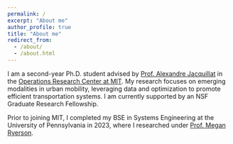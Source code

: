 ```yaml
---
permalink: /
excerpt: "About me"
author_profile: true
title: "About me"
redirect_from: 
  - /about/
  - /about.html
---
```


I am a second-year Ph.D. student advised by [Prof. Alexandre Jacquillat](https://mitsloan.mit.edu/faculty/directory/alexandre-jacquillat "Prof. Alexandre Jacquillat") in the [Operations Research Center at MIT](https://orc.mit.edu "Operations Research Center at MIT"). My research focuses on emerging modalities in urban mobility, leveraging data and optimization to promote efficient transportation systems. I am currently supported by an NSF Graduate Research Fellowship. 

Prior to joining MIT, I completed my BSE in Systems Engineering at the University of Pennsylvania in 2023, where I researched under [Prof. Megan Ryerson](https://www.design.upenn.edu/people/megan-s-ryerson "Prof. Megan Ryerson"). 

